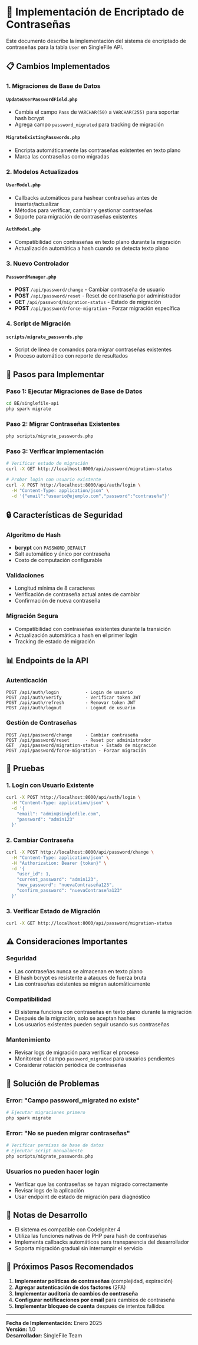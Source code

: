 # 🔐 Implementación de Encriptado de Contraseñas

Este documento describe la implementación del sistema de encriptado de contraseñas para la tabla `User` en SingleFile API.

## 📋 Cambios Implementados

### 1. Migraciones de Base de Datos

#### `UpdateUserPasswordField.php`
- Cambia el campo `Pass` de `VARCHAR(50)` a `VARCHAR(255)` para soportar hash bcrypt
- Agrega campo `password_migrated` para tracking de migración

#### `MigrateExistingPasswords.php`
- Encripta automáticamente las contraseñas existentes en texto plano
- Marca las contraseñas como migradas

### 2. Modelos Actualizados

#### `UserModel.php`
- Callbacks automáticos para hashear contraseñas antes de insertar/actualizar
- Métodos para verificar, cambiar y gestionar contraseñas
- Soporte para migración de contraseñas existentes

#### `AuthModel.php`
- Compatibilidad con contraseñas en texto plano durante la migración
- Actualización automática a hash cuando se detecta texto plano

### 3. Nuevo Controlador

#### `PasswordManager.php`
- **POST** `/api/password/change` - Cambiar contraseña de usuario
- **POST** `/api/password/reset` - Reset de contraseña por administrador
- **GET** `/api/password/migration-status` - Estado de migración
- **POST** `/api/password/force-migration` - Forzar migración específica

### 4. Script de Migración

#### `scripts/migrate_passwords.php`
- Script de línea de comandos para migrar contraseñas existentes
- Proceso automático con reporte de resultados

## 🚀 Pasos para Implementar

### Paso 1: Ejecutar Migraciones de Base de Datos

```bash
cd BE/singlefile-api
php spark migrate
```

### Paso 2: Migrar Contraseñas Existentes

```bash
php scripts/migrate_passwords.php
```

### Paso 3: Verificar Implementación

```bash
# Verificar estado de migración
curl -X GET http://localhost:8000/api/password/migration-status

# Probar login con usuario existente
curl -X POST http://localhost:8000/api/auth/login \
  -H "Content-Type: application/json" \
  -d '{"email":"usuario@ejemplo.com","password":"contraseña"}'
```

## 🔒 Características de Seguridad

### Algoritmo de Hash
- **bcrypt** con `PASSWORD_DEFAULT`
- Salt automático y único por contraseña
- Costo de computación configurable

### Validaciones
- Longitud mínima de 8 caracteres
- Verificación de contraseña actual antes de cambiar
- Confirmación de nueva contraseña

### Migración Segura
- Compatibilidad con contraseñas existentes durante la transición
- Actualización automática a hash en el primer login
- Tracking de estado de migración

## 📊 Endpoints de la API

### Autenticación
```
POST /api/auth/login          - Login de usuario
POST /api/auth/verify         - Verificar token JWT
POST /api/auth/refresh        - Renovar token JWT
POST /api/auth/logout         - Logout de usuario
```

### Gestión de Contraseñas
```
POST /api/password/change     - Cambiar contraseña
POST /api/password/reset      - Reset por administrador
GET  /api/password/migration-status - Estado de migración
POST /api/password/force-migration - Forzar migración
```

## 🧪 Pruebas

### 1. Login con Usuario Existente
```bash
curl -X POST http://localhost:8000/api/auth/login \
  -H "Content-Type: application/json" \
  -d '{
    "email": "admin@singlefile.com",
    "password": "admin123"
  }'
```

### 2. Cambiar Contraseña
```bash
curl -X POST http://localhost:8000/api/password/change \
  -H "Content-Type: application/json" \
  -H "Authorization: Bearer {token}" \
  -d '{
    "user_id": 1,
    "current_password": "admin123",
    "new_password": "nuevaContraseña123",
    "confirm_password": "nuevaContraseña123"
  }'
```

### 3. Verificar Estado de Migración
```bash
curl -X GET http://localhost:8000/api/password/migration-status
```

## ⚠️ Consideraciones Importantes

### Seguridad
- Las contraseñas nunca se almacenan en texto plano
- El hash bcrypt es resistente a ataques de fuerza bruta
- Las contraseñas existentes se migran automáticamente

### Compatibilidad
- El sistema funciona con contraseñas en texto plano durante la migración
- Después de la migración, solo se aceptan hashes
- Los usuarios existentes pueden seguir usando sus contraseñas

### Mantenimiento
- Revisar logs de migración para verificar el proceso
- Monitorear el campo `password_migrated` para usuarios pendientes
- Considerar rotación periódica de contraseñas

## 🐛 Solución de Problemas

### Error: "Campo password_migrated no existe"
```bash
# Ejecutar migraciones primero
php spark migrate
```

### Error: "No se pueden migrar contraseñas"
```bash
# Verificar permisos de base de datos
# Ejecutar script manualmente
php scripts/migrate_passwords.php
```

### Usuarios no pueden hacer login
- Verificar que las contraseñas se hayan migrado correctamente
- Revisar logs de la aplicación
- Usar endpoint de estado de migración para diagnóstico

## 📝 Notas de Desarrollo

- El sistema es compatible con CodeIgniter 4
- Utiliza las funciones nativas de PHP para hash de contraseñas
- Implementa callbacks automáticos para transparencia del desarrollador
- Soporta migración gradual sin interrumpir el servicio

## 🔄 Próximos Pasos Recomendados

1. **Implementar políticas de contraseñas** (complejidad, expiración)
2. **Agregar autenticación de dos factores** (2FA)
3. **Implementar auditoría de cambios de contraseña**
4. **Configurar notificaciones por email** para cambios de contraseña
5. **Implementar bloqueo de cuenta** después de intentos fallidos

---

**Fecha de Implementación:** Enero 2025  
**Versión:** 1.0  
**Desarrollador:** SingleFile Team
